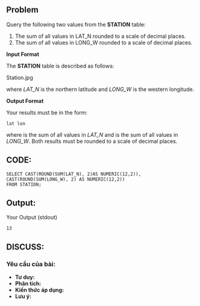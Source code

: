 ## Problem

 Query the following two values from the **STATION** table:

1. The sum of all values in LAT_N rounded to a scale of  decimal places.
2. The sum of all values in LONG_W rounded to a scale of  decimal places.

**Input Format**

The **STATION** table is described as follows:

Station.jpg

where _LAT_N_ is the northern latitude and _LONG_W_ is the western longitude.

**Output Format**

Your results must be in the form:

    lat lon

where  is the sum of all values in _LAT_N_ and  is the sum of all values in _LONG_W_. Both results must be rounded to a scale of  decimal places.
## CODE:

    SELECT CAST(ROUND(SUM(LAT_N), 2)AS NUMERIC(12,2)), CAST(ROUND(SUM(LONG_W), 2) AS NUMERIC(12,2)) 
    FROM STATION;
    
## Output:
Your Output (stdout)

    13

    

## DISCUSS:
### Yêu cầu của bài: 
- **Tư duy:** 
- **Phân tích:**
- **Kiến thức áp dụng:**
- **Lưu ý:**



